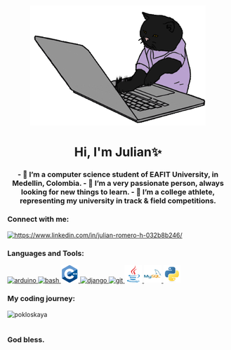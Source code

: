 <p align="center"> 
    <img width="400" src="https://raw.githubusercontent.com/heythisisvivek/heythisisvivek/main/gif/Coding%20Cat.gif">
</p>
      
<h1 align="center">Hi, I'm Julian✨</h1>
<h3 align="center">- 👀 I’m a computer science student of EAFIT University, in Medellin, Colombia. - 🌱 I’m a very passionate person, always looking for new things to learn. - 💞️ I’m a college athlete, representing my university in track & field competitions.</h3>

<h3 align="left">Connect with me:</h3>
<p align="left">
<a href="https://www.linkedin.com/in/julian-romero-h-032b8b246/" target="blank"><img align="center" src="https://raw.githubusercontent.com/rahuldkjain/github-profile-readme-generator/master/src/images/icons/Social/linked-in-alt.svg" alt="https://www.linkedin.com/in/julian-romero-h-032b8b246/" height="30" width="40" /></a>
</p>

<h3 align="left">Languages and Tools:</h3>
<p align="left"> <a href="https://www.arduino.cc/" target="_blank" rel="noreferrer"> <img src="https://cdn.worldvectorlogo.com/logos/arduino-1.svg" alt="arduino" width="40" height="40"/> </a> <a href="https://www.gnu.org/software/bash/" target="_blank" rel="noreferrer"> <img src="https://www.vectorlogo.zone/logos/gnu_bash/gnu_bash-icon.svg" alt="bash" width="40" height="40"/> </a> <a href="https://www.w3schools.com/cpp/" target="_blank" rel="noreferrer"> <img src="https://raw.githubusercontent.com/devicons/devicon/master/icons/cplusplus/cplusplus-original.svg" alt="cplusplus" width="40" height="40"/> </a> <a href="https://www.djangoproject.com/" target="_blank" rel="noreferrer"> <img src="https://cdn.worldvectorlogo.com/logos/django.svg" alt="django" width="40" height="40"/> </a> <a href="https://git-scm.com/" target="_blank" rel="noreferrer"> <img src="https://www.vectorlogo.zone/logos/git-scm/git-scm-icon.svg" alt="git" width="40" height="40"/> </a> <a href="https://www.java.com" target="_blank" rel="noreferrer"> <img src="https://raw.githubusercontent.com/devicons/devicon/master/icons/java/java-original.svg" alt="java" width="40" height="40"/> </a> <a href="https://www.mysql.com/" target="_blank" rel="noreferrer"> <img src="https://raw.githubusercontent.com/devicons/devicon/master/icons/mysql/mysql-original-wordmark.svg" alt="mysql" width="40" height="40"/> </a> <a href="https://www.python.org" target="_blank" rel="noreferrer"> <img src="https://raw.githubusercontent.com/devicons/devicon/master/icons/python/python-original.svg" alt="python" width="40" height="40"/> </a> </p>

<h3 align="left">My coding journey:</h3>
<p><img align="center" src="https://github-readme-streak-stats.herokuapp.com/?user=pokloskaya&" alt="pokloskaya" /></p>

<h1 align="center"></h1>
<h3 align="left">God bless. </h3>
